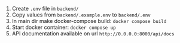 1.
    Create `.env` file in `backend/`
2.
    Copy values from `backend/.example.env` to `backend/.env`
3.
    In main dir make docker-compose build:
    `docker compose build`
4. Start docker container:
    `docker compose up`
5. API documentation available on url `http://0.0.0.0:8000/api/docs`